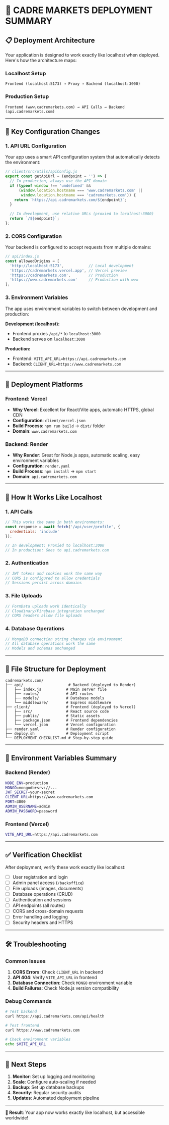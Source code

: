 # 🚀 CADRE MARKETS DEPLOYMENT SUMMARY

## 📋 **Deployment Architecture**

Your application is designed to work exactly like localhost when deployed. Here's how the architecture maps:

### **Localhost Setup**
```
Frontend (localhost:5173) → Proxy → Backend (localhost:3000)
```

### **Production Setup**
```
Frontend (www.cadremarkets.com) → API Calls → Backend (api.cadremarkets.com)
```

---

## 🔧 **Key Configuration Changes**

### **1. API URL Configuration**
Your app uses a smart API configuration system that automatically detects the environment:

```javascript
// client/src/utils/apiConfig.js
export const getApiUrl = (endpoint = '') => {
  // In production, always use the API domain
  if (typeof window !== 'undefined' && 
      (window.location.hostname === 'www.cadremarkets.com' || 
       window.location.hostname === 'cadremarkets.com')) {
    return `https://api.cadremarkets.com/${endpoint}`;
  }
  
  // In development, use relative URLs (proxied to localhost:3000)
  return `/${endpoint}`;
};
```

### **2. CORS Configuration**
Your backend is configured to accept requests from multiple domains:

```javascript
// api/index.js
const allowedOrigins = [
  'http://localhost:5173',           // Local development
  'https://cadremarkets.vercel.app', // Vercel preview
  'https://cadremarkets.com',        // Production
  'https://www.cadremarkets.com'     // Production with www
];
```

### **3. Environment Variables**
The app uses environment variables to switch between development and production:

**Development (localhost):**
- Frontend proxies `/api/*` to `localhost:3000`
- Backend serves on `localhost:3000`

**Production:**
- Frontend: `VITE_API_URL=https://api.cadremarkets.com`
- Backend: `CLIENT_URL=https://www.cadremarkets.com`

---

## 🚀 **Deployment Platforms**

### **Frontend: Vercel**
- **Why Vercel**: Excellent for React/Vite apps, automatic HTTPS, global CDN
- **Configuration**: `client/vercel.json`
- **Build Process**: `npm run build` → `dist/` folder
- **Domain**: `www.cadremarkets.com`

### **Backend: Render**
- **Why Render**: Great for Node.js apps, automatic scaling, easy environment variables
- **Configuration**: `render.yaml`
- **Build Process**: `npm install` → `npm start`
- **Domain**: `api.cadremarkets.com`

---

## 🔄 **How It Works Like Localhost**

### **1. API Calls**
```javascript
// This works the same in both environments:
const response = await fetch('/api/user/profile', {
  credentials: 'include'
});

// In development: Proxied to localhost:3000
// In production: Goes to api.cadremarkets.com
```

### **2. Authentication**
```javascript
// JWT tokens and cookies work the same way
// CORS is configured to allow credentials
// Sessions persist across domains
```

### **3. File Uploads**
```javascript
// FormData uploads work identically
// Cloudinary/Firebase integration unchanged
// CORS headers allow file uploads
```

### **4. Database Operations**
```javascript
// MongoDB connection string changes via environment
// All database operations work the same
// Models and schemas unchanged
```

---

## 📁 **File Structure for Deployment**

```
cadremarkets.com/
├── api/                    # Backend (deployed to Render)
│   ├── index.js           # Main server file
│   ├── routes/            # API routes
│   ├── models/            # Database models
│   └── middleware/        # Express middleware
├── client/                # Frontend (deployed to Vercel)
│   ├── src/               # React source code
│   ├── public/            # Static assets
│   ├── package.json       # Frontend dependencies
│   └── vercel.json        # Vercel configuration
├── render.yaml            # Render configuration
├── deploy.sh              # Deployment script
└── DEPLOYMENT_CHECKLIST.md # Step-by-step guide
```

---

## 🔧 **Environment Variables Summary**

### **Backend (Render)**
```bash
NODE_ENV=production
MONGO=mongodb+srv://...
JWT_SECRET=your-secret
CLIENT_URL=https://www.cadremarkets.com
PORT=3000
ADMIN_USERNAME=admin
ADMIN_PASSWORD=password
```

### **Frontend (Vercel)**
```bash
VITE_API_URL=https://api.cadremarkets.com
```

---

## ✅ **Verification Checklist**

After deployment, verify these work exactly like localhost:

- [ ] User registration and login
- [ ] Admin panel access (`/backoffice`)
- [ ] File uploads (images, documents)
- [ ] Database operations (CRUD)
- [ ] Authentication and sessions
- [ ] API endpoints (all routes)
- [ ] CORS and cross-domain requests
- [ ] Error handling and logging
- [ ] Security headers and HTTPS

---

## 🛠️ **Troubleshooting**

### **Common Issues**

1. **CORS Errors**: Check `CLIENT_URL` in backend
2. **API 404**: Verify `VITE_API_URL` in frontend
3. **Database Connection**: Check `MONGO` environment variable
4. **Build Failures**: Check Node.js version compatibility

### **Debug Commands**
```bash
# Test backend
curl https://api.cadremarkets.com/api/health

# Test frontend
curl https://www.cadremarkets.com

# Check environment variables
echo $VITE_API_URL
```

---

## 🎯 **Next Steps**

1. **Monitor**: Set up logging and monitoring
2. **Scale**: Configure auto-scaling if needed
3. **Backup**: Set up database backups
4. **Security**: Regular security audits
5. **Updates**: Automated deployment pipeline

---

**🎉 Result**: Your app now works exactly like localhost, but accessible worldwide! 